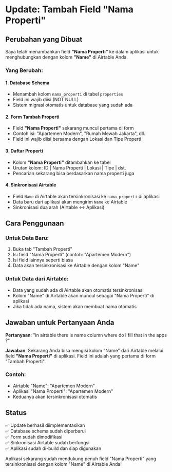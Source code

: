 # Update: Tambah Field "Nama Properti" 

## Perubahan yang Dibuat

Saya telah menambahkan field **"Nama Properti"** ke dalam aplikasi untuk menghubungkan dengan kolom **"Name"** di Airtable Anda.

### Yang Berubah:

#### 1. Database Schema
- Menambah kolom `nama_properti` di tabel `properties`
- Field ini wajib diisi (NOT NULL)
- Sistem migrasi otomatis untuk database yang sudah ada

#### 2. Form Tambah Properti
- Field **"Nama Properti"** sekarang muncul pertama di form
- Contoh isi: "Apartemen Modern", "Rumah Mewah Jakarta", dll.
- Field ini wajib diisi bersama dengan Lokasi dan Tipe Properti

#### 3. Daftar Properti
- Kolom **"Nama Properti"** ditambahkan ke tabel
- Urutan kolom: ID | Nama Properti | Lokasi | Tipe | dst.
- Pencarian sekarang bisa berdasarkan nama properti juga

#### 4. Sinkronisasi Airtable
- Field `Name` di Airtable akan tersinkronisasi ke `nama_properti` di aplikasi
- Data baru dari aplikasi akan mengirim `Name` ke Airtable
- Sinkronisasi dua arah (Airtable ↔ Aplikasi)

## Cara Penggunaan

### Untuk Data Baru:
1. Buka tab "Tambah Properti"
2. Isi field "Nama Properti" (contoh: "Apartemen Modern")
3. Isi field lainnya seperti biasa
4. Data akan tersinkronisasi ke Airtable dengan kolom "Name"

### Untuk Data dari Airtable:
- Data yang sudah ada di Airtable akan otomatis tersinkronisasi
- Kolom "Name" di Airtable akan muncul sebagai "Nama Properti" di aplikasi
- Jika tidak ada nama, sistem akan membuat nama otomatis

## Jawaban untuk Pertanyaan Anda

**Pertanyaan**: "in airtable there is name column where do I fill that in the apps ?"

**Jawaban**: Sekarang Anda bisa mengisi kolom "Name" dari Airtable melalui field **"Nama Properti"** di aplikasi. Field ini adalah yang pertama di form "Tambah Properti".

### Contoh:
- Airtable "Name": "Apartemen Modern" 
- Aplikasi "Nama Properti": "Apartemen Modern"
- Keduanya akan tersinkronisasi otomatis

## Status
✅ Update berhasil diimplementasikan  
✅ Database schema sudah diperbarui  
✅ Form sudah dimodifikasi  
✅ Sinkronisasi Airtable sudah berfungsi  
✅ Aplikasi sudah di-build dan siap digunakan  

Aplikasi sekarang sudah mendukung penuh field "Nama Properti" yang tersinkronisasi dengan kolom "Name" di Airtable Anda! 